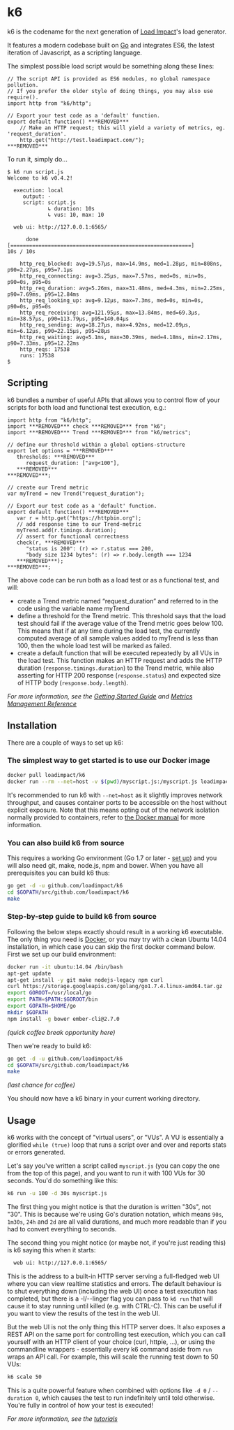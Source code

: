 k6
=========

k6 is the codename for the next generation of [Load Impact](https://loadimpact.com/)'s load generator.

It features a modern codebase built on [Go](https://golang.org/) and integrates ES6, the latest iteration of Javascript, as a scripting language.

The simplest possible load script would be something along these lines:

```es6
// The script API is provided as ES6 modules, no global namespace pollution.
// If you prefer the older style of doing things, you may also use require().
import http from "k6/http";

// Export your test code as a 'default' function.
export default function() ***REMOVED***
	// Make an HTTP request; this will yield a variety of metrics, eg. 'request_duration'.
	http.get("http://test.loadimpact.com/");
***REMOVED***
```

To run it, simply do...

```
$ k6 run script.js
Welcome to k6 v0.4.2!

  execution: local
     output: -
     script: script.js
             ↳ duration: 10s
             ↳ vus: 10, max: 10

  web ui: http://127.0.0.1:6565/

      done [==========================================================]        10s / 10s

    http_req_blocked: avg=19.57µs, max=14.9ms, med=1.28µs, min=808ns, p90=2.27µs, p95=7.1µs
    http_req_connecting: avg=3.25µs, max=7.57ms, med=0s, min=0s, p90=0s, p95=0s
    http_req_duration: avg=5.26ms, max=31.48ms, med=4.3ms, min=2.25ms, p90=7.69ms, p95=12.84ms
    http_req_looking_up: avg=9.12µs, max=7.3ms, med=0s, min=0s, p90=0s, p95=0s
    http_req_receiving: avg=121.95µs, max=13.84ms, med=69.3µs, min=38.57µs, p90=113.79µs, p95=140.04µs
    http_req_sending: avg=18.27µs, max=4.92ms, med=12.09µs, min=6.12µs, p90=22.15µs, p95=28µs
    http_req_waiting: avg=5.1ms, max=30.39ms, med=4.18ms, min=2.17ms, p90=7.33ms, p95=12.22ms
    http_reqs: 17538
    runs: 17538
$
```

Scripting
------------
k6 bundles a number of useful APIs that allows you to control flow of your scripts for both load and functional test execution, e.g.:

```es6
import http from "k6/http";
import ***REMOVED*** check ***REMOVED*** from "k6";
import ***REMOVED*** Trend ***REMOVED*** from "k6/metrics";

// define our threshold within a global options-structure
export let options = ***REMOVED***
   thresholds: ***REMOVED***
      request_duration: ["avg<100"],
   ***REMOVED***
***REMOVED***;

// create our Trend metric
var myTrend = new Trend("request_duration");

// Export our test code as a 'default' function.
export default function() ***REMOVED***
   var r = http.get("https://httpbin.org");
   // add response time to our Trend-metric
   myTrend.add(r.timings.duration);
   // assert for functional correctness
   check(r, ***REMOVED***
      "status is 200": (r) => r.status === 200,
      "body size 1234 bytes": (r) => r.body.length === 1234
   ***REMOVED***);
***REMOVED***;
```
The above code can be run both as a load test or as a functional test, and will:

* create a Trend metric named “request_duration” and referred to in the code using the variable name myTrend
* define a threshold for the Trend metric. This threshold says that the load test should fail if the average value of the Trend metric goes below 100. This means that if at any time during the load test, the currently computed average of all sample values added to myTrend is less than 100, then the whole load test will be marked as failed.
* create a default function that will be executed repeatedly by all VUs in the load test. This function makes an HTTP request and adds the HTTP duration (`response.timings.duration`) to the Trend metric, while also asserting for HTTP 200 response (`response.status`) and expected size of HTTP body (`response.body.length`).

*For more information, see the [Getting Started Guide](tutorials/getting-started.md) and [Metrics Management Reference](tutorials/metrics-management.md)*

Installation
------------

There are a couple of ways to set up k6:

### The simplest way to get started is to use our Docker image

```sh
docker pull loadimpact/k6
docker run --rm --net=host -v $(pwd)/myscript.js:/myscript.js loadimpact/k6 run /myscript.js
```

It's recommended to run k6 with `--net=host` as it slightly improves network throughput, and causes container ports to be accessible on the host without explicit exposure. Note that this means opting out of the network isolation normally provided to containers, refer to [the Docker manual](https://docs.docker.com/v1.8/articles/networking/#how-docker-networks-a-container) for more information.


### You can also build k6 from source

This requires a working Go environment (Go 1.7 or later - [set up](https://golang.org/doc/install)) and you will also need git, make, node.js, npm and bower. When you have all prerequisites you can build k6 thus:

```sh
go get -d -u github.com/loadimpact/k6
cd $GOPATH/src/github.com/loadimpact/k6
make
```


### Step-by-step guide to build k6 from source

Following the below steps exactly should result in a working k6 executable. The only thing you need is [Docker](https://docker.com/), or you may try with a clean Ubuntu 14.04 installation, in which case you can skip the first docker command below. First we set up our build environment:

```sh
docker run -it ubuntu:14.04 /bin/bash
apt-get update
apt-get install -y git make nodejs-legacy npm curl
curl https://storage.googleapis.com/golang/go1.7.4.linux-amd64.tar.gz | tar -C /usr/local -xzf -
export GOROOT=/usr/local/go
export PATH=$PATH:$GOROOT/bin
export GOPATH=$HOME/go
mkdir $GOPATH
npm install -g bower ember-cli@2.7.0
```
*(quick coffee break opportunity here)*

Then we're ready to build k6:

```sh
go get -d -u github.com/loadimpact/k6
cd $GOPATH/src/github.com/loadimpact/k6
make
```
*(last chance for coffee)*

You should now have a k6 binary in your current working directory.
  

Usage
-----

k6 works with the concept of "virtual users", or "VUs". A VU is essentially a glorified `while (true)` loop that runs a script over and over and reports stats or errors generated.

Let's say you've written a script called `myscript.js` (you can copy the one from the top of this page), and you want to run it with 100 VUs for 30 seconds. You'd do something like this:

```sh
k6 run -u 100 -d 30s myscript.js
```

The first thing you might notice is that the duration is written "30s", not "30". This is because we're using Go's duration notation, which means `90s`, `1m30s`, `24h` and `2d` are all valid durations, and much more readable than if you had to convert everything to seconds.

The second thing you might notice (or maybe not, if you're just reading this) is k6 saying this when it starts:
```sh
  web ui: http://127.0.0.1:6565/
```
This is the address to a built-in HTTP server serving a full-fledged web UI where you can view realtime statistics and errors. The default behaviour is to shut everything down (including the web UI) once a test execution has completed, but there is a -l/--linger flag you can pass to `k6 run` that will cause it to stay running until killed (e.g. with CTRL-C). This can be useful if you want to view the results of the test in the web UI.

But the web UI is not the only thing this HTTP server does. It also exposes a REST API on the same port for controlling test execution, which you can call yourself with an HTTP client of your choice (curl, httpie, ...), or using the commandline wrappers - essentially every k6 command aside from `run` wraps an API call. For example, this will scale the running test down to 50 VUs:

```sh
k6 scale 50
```

This is a quite powerful feature when combined with options like `-d 0` / `--duration 0`, which causes the test to run indefinitely until told otherwise. You're fully in control of how your test is executed!

*For more information, see the [tutorials](tutorials/getting-started.md)*
